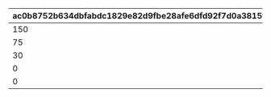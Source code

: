 |ac0b8752b634dbfabdc1829e82d9fbe28afe6dfd92f7d0a3815fc6856b8297a8|33dee7e758ec00c7f1b7228e0e9292f90e09a22697b62eb1aeff76afeaf3ee62|3c6cbba058a8c8dd1ea411f7ac264c7a341bc282b9133923ebf60de654d8abd4|02e1aa8ffe225dedc5556270bc749eea2047088b3930fc0343d67ee70a80b0b8|
| --- | --- | --- | --- |
|150|1|50|4|
|75|2|100|2|
|30|3|150|1|
|0|4|700|0|
|0|5|200|0|